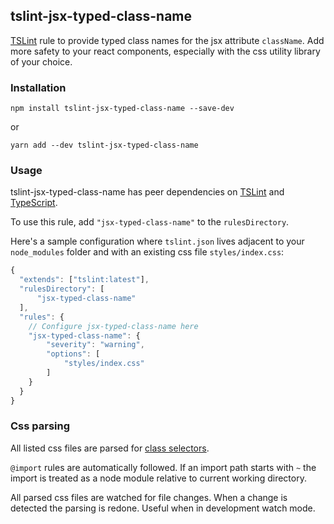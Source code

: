 tslint-jsx-typed-class-name
---------------------------

[TSLint](https://github.com/palantir/tslint/) rule to provide typed class names for the jsx attribute `className`. Add more safety to your react components, especially with the css utility library of your choice. 

### Installation

    npm install tslint-jsx-typed-class-name --save-dev

or 

    yarn add --dev tslint-jsx-typed-class-name

### Usage

tslint-jsx-typed-class-name has peer dependencies on [TSLint](https://www.npmjs.com/package/tslint) and [TypeScript](https://www.npmjs.com/package/typescript).

To use this rule, add `"jsx-typed-class-name"` to the `rulesDirectory`.

Here's a sample configuration where `tslint.json` lives adjacent to your `node_modules` folder and with an existing css file `styles/index.css`:

```js
{
  "extends": ["tslint:latest"],
  "rulesDirectory": [
      "jsx-typed-class-name"
  ],
  "rules": {
    // Configure jsx-typed-class-name here
    "jsx-typed-class-name": {
        "severity": "warning",
        "options": [
            "styles/index.css"
        ]
    }
  }
}
```

### Css parsing

All listed css files are parsed for [class selectors](https://developer.mozilla.org/en-US/docs/Web/CSS/Class_selectors).

`@import` rules are automatically followed. If an import path starts with `~` the import is treated as a node module relative to current working directory.

All parsed css files are watched for file changes. When a change is detected the parsing is redone. Useful when in development watch mode.
